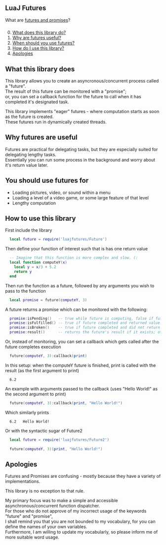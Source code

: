 ## LuaJ Futures

What are [futures and promises](https://en.wikipedia.org/wiki/Futures_and_promises)?

##### 
0. [What does this library do?](#what-this-library-does)
1. [Why are futures useful?](#why-futures-are-useful)
2. [When should you use futures?](#you-should-use-futures-for)
3. [How do I use this library?](#how-to-use-this-library)
4. [Apologies](#apologies)

## What this library does
  This library allows you to create an asyncronous/concurrent process called a "future".  
  The result of this future can be monitored with a "promise";  
  or, you can set a callback function for the future to call when it has completed it's designated task.

  This library implements "eager" futures - where computation starts as soon as the future is created.  
  These futures run in dynamically created threads.

## Why futures are useful
  Futures are practical for delegating tasks, but they are especially suited for delegating lengthy tasks.  
  Essentially you can run some process in the background and worry about it's return value later.

## You should use futures for
  - Loading pictures, video, or sound within a menu
  - Loading a level of a video game, or some large feature of that level
  - Lengthy computation

## How to use this library

First include the library
```Lua
  local future = require('luajfutures/Future')
```

Then define your function of interest such that is has one return value
```Lua
  -- Imagine that this function is more complex and slow. (:
  local function computeY(x)
    local y = x/3 + 5.2
    return y
  end
```

Then run the function as a future, followed by any arguments you wish to pass to the function
```Lua
  local promise = future(computeY, 3)
```

A future returns a promise which can be monitored with the following:
```Lua
  promise:isPending()   -- true while future is computing, false if future completed.
  promise:isFulfilled() -- true if future completed and returned value.
  promise:isBroken()    -- true if future completed and did not return value.
  promise:result()      -- returns the future's result if it exists; otherwise, returns nil.
```

Or, instead of monitoring, you can set a callback which gets called after the future completes execution
```Lua
  future(computeY, 3):callback(print)
```
In this setup: when the computeY future is finished, print is called with the result (as the first argument to print)
```
  6.2
```

An example with arguments passed to the callback (uses "Hello World!" as the second argument to print)
```Lua
  future(computeY, 3):callback(print, "Hello World!")
```
Which similarly prints
```
  6.2   Hello World!
```

Or with the syntactic sugar of Future2
```Lua
  local future = require('luajfutures/Future2')
  
  future(computeY, 3)(print, "Hello World!")
```

## Apologies

Futures and Promises are confusing - mostly because they have a variety of implementations.

This library is no exception to that rule.

My primary focus was to make a simple and accessible asynchronous/concurrent function dispatcher.  
For those who do not approve of my incorrect usage of the keywords "future" and "promise",  
I shall remind you that you are not bounded to my vocabulary, for you can define the names of your own variables.  
Furthermore, I am willing to update my vocabularly, so please inform me of more suitable word usage.  
